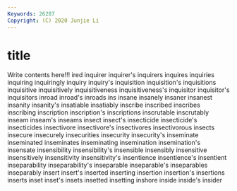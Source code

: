 ```yaml
---
Keywords: 26287
Copyright: (C) 2020 Junjie Li
---
```


# title

Write contents here!!!
ired 
inquirer 
inquirer's 
inquirers 
inquires 
inquiries 
inquiring 
inquiringly
inquiry 
inquiry's 
inquisition 
inquisition's 
inquisitions 
inquisitive 
inquisitively 
inquisitiveness 
inquisitiveness's 
inquisitor
inquisitor's 
inquisitors 
inroad 
inroad's 
inroads 
ins 
insane 
insanely 
insaner 
insanest
insanity 
insanity's 
insatiable 
insatiably 
inscribe 
inscribed 
inscribes 
inscribing 
inscription 
inscription's
inscriptions 
inscrutable 
inscrutably 
inseam 
inseam's 
inseams 
insect 
insect's 
insecticide 
insecticide's
insecticides 
insectivore 
insectivore's 
insectivores 
insectivorous 
insects 
insecure 
insecurely 
insecurities 
insecurity
insecurity's 
inseminate 
inseminated 
inseminates 
inseminating 
insemination 
insemination's 
insensate 
insensibility 
insensibility's
insensible 
insensibly 
insensitive 
insensitively 
insensitivity 
insensitivity's 
insentience 
insentience's 
insentient 
inseparability
inseparability's 
inseparable 
inseparable's 
inseparables 
inseparably 
insert 
insert's 
inserted 
inserting 
insertion
insertion's 
insertions 
inserts 
inset 
inset's 
insets 
insetted 
insetting 
inshore 
inside
inside's 
insider 

